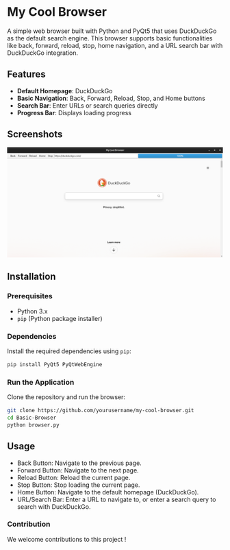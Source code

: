 # My Cool Browser

A simple web browser built with Python and PyQt5 that uses DuckDuckGo as the default search engine. This browser supports basic functionalities like back, forward, reload, stop, home navigation, and a URL search bar with DuckDuckGo integration.

## Features

- **Default Homepage**: DuckDuckGo
- **Basic Navigation**: Back, Forward, Reload, Stop, and Home buttons
- **Search Bar**: Enter URLs or search queries directly
- **Progress Bar**: Displays loading progress

## Screenshots

![Basic Browser Screenshot](Screenshot.png) 

## Installation

### Prerequisites

- Python 3.x
- `pip` (Python package installer)

### Dependencies

Install the required dependencies using `pip`:

```bash
pip install PyQt5 PyQtWebEngine
 ```

### Run the Application
Clone the repository and run the browser:

```bash
git clone https://github.com/yourusername/my-cool-browser.git
cd Basic-Browser
python browser.py
```

## Usage
- Back Button: Navigate to the previous page.
- Forward Button: Navigate to the next page.
- Reload Button: Reload the current page.
- Stop Button: Stop loading the current page.
- Home Button: Navigate to the default homepage (DuckDuckGo).
- URL/Search Bar: Enter a URL to navigate to, or enter a search query to search with DuckDuckGo.

### Contribution
We welcome contributions to this project !
